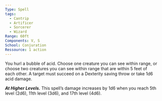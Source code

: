 ```yaml
---
Type: Spell
tags:
  - Cantrip
  - Artificer
  - Sorcerer
  - Wizard
Range: 60ft
Components: V, S
School: Conjuration
Ressource: 1 action
---
```

You hurl a bubble of acid. Choose one creature you can see within range, or choose two creatures you can see within range that are within 5 feet of each other. A target must succeed on a Dexterity saving throw or take 1d6 acid damage.

**_At Higher Levels._** This spell’s damage increases by 1d6 when you reach 5th level (2d6), 11th level (3d6), and 17th level (4d6).
